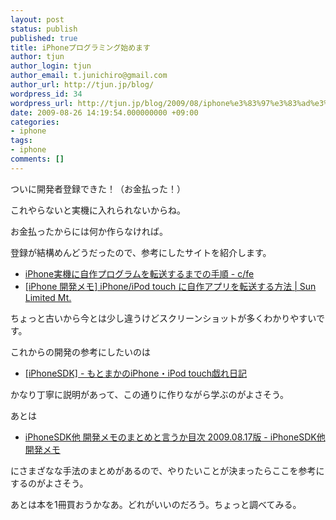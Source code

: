 ```yaml
---
layout: post
status: publish
published: true
title: iPhoneプログラミング始めます
author: tjun
author_login: tjun
author_email: t.junichiro@gmail.com
author_url: http://tjun.jp/blog/
wordpress_id: 34
wordpress_url: http://tjun.jp/blog/2009/08/iphone%e3%83%97%e3%83%ad%e3%82%b0%e3%83%a9%e3%83%9f%e3%83%b3%e3%82%b0%e5%a7%8b%e3%82%81%e3%81%be%e3%81%99/
date: 2009-08-26 14:19:54.000000000 +09:00
categories:
- iphone
tags:
- iphone
comments: []
---
```

ついに開発者登録できた！（お金払った！）

これやらないと実機に入れられないからね。

お金払ったからには何か作らなければ。

登録が結構めんどうだったので、参考にしたサイトを紹介します。
<ul>
	<li><a href="http://d.hatena.ne.jp/uzulla/20080911#p1"></a><a href="http://d.hatena.ne.jp/uzulla/20080911#p1">iPhone実機に自作プログラムを転送するまでの手順 - c/fe</a></li>
	<li><a href="http://www.syuhari.jp/blog/archives/973">[iPhone 開発メモ] iPhone/iPod touch に自作アプリを転送する方法 | Sun Limited Mt.</a></li>
</ul>
ちょっと古いから今とは少し違うけどスクリーンショットが多くわかりやすいです。

これからの開発の参考にしたいのは
<ul>
	<li><a href="http://d.hatena.ne.jp/moto_maka/searchdiary?word=%2a%5biPhoneSDK%5d">[iPhoneSDK] - もとまかのiPhone・iPod touch戯れ日記</a></li>
</ul>
かなり丁寧に説明があって、この通りに作りながら学ぶのがよさそう。

あとは
<ul>
	<li><a href="http://d.hatena.ne.jp/uosoft/20090817/1250435305">iPhoneSDK他 開発メモのまとめと言うか目次 2009.08.17版 - iPhoneSDK他 開発メモ</a></li>
</ul>
にさまざなな手法のまとめがあるので、やりたいことが決まったらここを参考にするのがよさそう。

あとは本を1冊買おうかなあ。どれがいいのだろう。ちょっと調べてみる。
